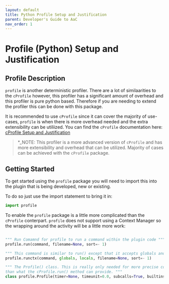 ```yaml
---
layout: default
title: Python Profile Setup and Justification
parent: Developer's Guide to AaC
nav_order: 1
---
```


# Profile (Python) Setup and Justification

## Profile Description

`profile` is another deterministic profiler. There are a lot of similaarities to the `cProfile` however, this profiler has a significant amount of overhead and this profiler is pure python based. Therefore if you are needing to extend the profiler this can be done with this package.

It is recommended to use `cProfile` since it can cover the majority of use-cases, `profile` is when there is more overhead needed and the extra extensibility can be utiliized. You can find the `cProfile` documentation here: [cProfile Setup and Justification](./cprofile.md)

>*_NOTE: This profiler is a more advanced version of `cProfile` and has more extensibility and overhead that can be utilized. Majority of cases can be achieved with the `cProfile` package. 

## Getting Started

To get started using the `profile` package you will need to import this into the plugin that is being developed, new or existing.

To do so just use the import statement to bring it in:

```python
import profile
```

To enable the `profile` package is a little more complicated than the `cProfile` conterpart.
`profile` does not support using a Context Manager so the wrapping around the activity will be a little more work:

```python

""" Run Comamnd for profile to run a command within the plugin code """
profile.run(command, filename=None, sort=- 1)

""" This command is similar to run() except that it accepts globals and locals definitions that are supplied and passed through the command being executed. """
profile.runctx(command, globals, locals, filename=None, sort=- 1)

""" The Profile() class. This is really only needed for more precise controls over the profiling being done
than what the cProfile.run() method can provide. """
class profile.Profile(timer=None, timeunit=0.0, subcalls=True, builtins=True)
```
